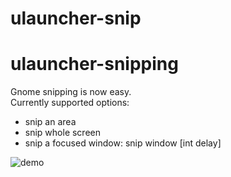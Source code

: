 # ulauncher-snip

# ulauncher-snipping
Gnome snipping is now easy.  
Currently supported options:
- snip an area
- snip whole screen
- snip a focused window: snip window [int delay]



![demo](https://user-images.githubusercontent.com/33674169/47446267-78e08080-d7ed-11e8-9b1c-83ee46dcd6e8.png)
